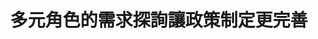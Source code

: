 ---
layout: post
title: "多元角色的需求探詢讓政策制定更完善"
tags:
  - "科技"
  - "醫療"
id: 82
thumbnail: "https://cm.pdis.tw/images/post/82/1P1VO2ha4y5uDEqWFuHtg_9lWK7udrtl7.png"
description: "科技部自提 開放政府第82次協作會議「B型肝炎疫苗40週年紀念活動」"
color: "yellow"
publish: "true"
departments:
  - "科技部"
cover:
  link: ""
introduction:
  content: "科技部為籌辦2021年B肝疫苗40週年主題科學日紀念活動，於開放政府聯絡人月會提出合作召開協作會議，希望透過更開放透明的方式來廣邀各界對內容及辦理形式提出看法及建議。
科技部於前期訪談11位多元利害關係人，PDIS將訪談彙整成心智圖提供與會者更多元的觀點。協作會議中，科技部也邀請長期關注B型肝炎的醫師，病友，NGO，與關心科普資訊的媒體及民眾一同來集思廣益，腦力激盪。會後科技部將彙整所有成果，為主題科學日做更貼近民眾需求的設計。"
  image: "https://cm.pdis.tw/images/post/82/1ScZs7gS30nBzr9vqaDqjr3sMaqaXavEn.png"
join:
  type: "眾"
  image: "https://cm.pdis.tw/images/post/82/13cvk-hBAwQYqkugg1tBhpTlqLU-ULzVY.png"
embed:
  - type: "agenda_book"
    links:
      - "https://issuu.com/pdis.tw/docs/82_b___40______"
  - type: "mind_map"
    links:
      - "https://miro.com/app/live-embed/o9J_laVf1q0=/?moveToViewport=-2434,-402,5525,2019&amp;embedAutoplay=true"
  - type: "ministry_slide"
    links:
      - "https://issuu.com/pdis.tw/docs/_____b___40___-1100111.pptx"
  - type: "host_slide"
    links:
      - "https://issuu.com/pdis.tw/docs/_____82_____b_____40___________"
  - type: "live"
    links:
      - "https://www.youtube.com/watch?v=cCk7nS1xUhI&amp;list=PLmusXLhyDliYt3yw4rzTce_nY6kpW4ZyT"
pictures:
  - "https://cm.pdis.tw/images/post/82/1L1OpEzNWrZPwcotzGtc0DfRTYhpCOdYX.png"
  - "https://cm.pdis.tw/images/post/82/1E0SEd5sirn-RALgi2BOYooP6h_6D6dP2.png"
---